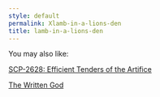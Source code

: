 ```yaml
---
style: default
permalink: Xlamb-in-a-lions-den
title: lamb-in-a-lions-den
---
```

You may also like:

[SCP-2628: Efficient Tenders of the Artifice](http://scp-wiki.net/scp-2628)

[The Written God](http://scp-wiki.net/the-written-god)
